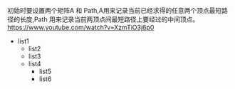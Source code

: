 初始时要设置两个矩阵A 和 Path,A用来记录当前已经求得的任意两个顶点最短路径的长度,Path 用来记录当前两顶点间最短路径上要经过的中间顶点。
https://www.youtube.com/watch?v=XzmTiO3j6p0

- list1
	- list2
	- list3
	- list4
		- list5
		- list6